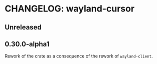 # CHANGELOG: wayland-cursor

## Unreleased

## 0.30.0-alpha1

Rework of the crate as a consequence of the rework of `wayland-client`.
